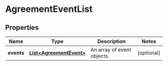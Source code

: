 
# AgreementEventList

## Properties
Name | Type | Description | Notes
------------ | ------------- | ------------- | -------------
**events** | [**List&lt;AgreementEvent&gt;**](AgreementEvent.md) | An array of event objects. |  [optional]



